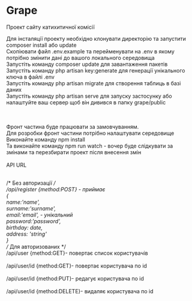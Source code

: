 # Grape
 Проект сайту катихитичної комісії

Для інсталяції проекту необхідно клонувати директорію та запустити composer install або update<br>
Скопіювати файл .env.example та перейменувати на .env в якому потрібно змінити дані до вашого локального середовища<br>
Запустіть команду composer update для завантаження пакетів<br>
Запустіть команду php artisan key:generate для генерації унікального ключа в файлі .env<br>
Запустіть команду php artisan migrate для створення таблиць в базі даних<br>
Запустіть команду php artisan serve для запуску застосунку або налаштуйте ваш сервер щоб він дивився в папку grape/public<br><br><br>

Фронт частина буде працювати за замовчуванням.<br>
Для розробки фронт частини потрібно налаштувати середовище<br>
Виконайте команду npm install<br>
Та виконайте команду npm run watch - вочер буде слідкувати за змінами та перезбирати проект після внесення змін
<br><br>
API URL<br><br>

/*
Без авторизації
*/<br>
/api/register {method:POST} - приймає <br>
		{<br>
			name:'name',<br>
			surname:'surname',<br>
			email:'email', - унікальний<br>
			password:'password',<br>
			birthday: date,<br>
			address: 'string'<br>
		}<br>
/*
Для авторизованих
*/		<br>
/api/user {method:GET}- повертає список користувачів<br><br>
/api/user/id {method:GET}- повертає користувача по id<br><br>
/api/user/id {method:PUT}- редагує користувача по id<br><br>
/api/user/id {method:DELETE}- видаляє користувача по id


